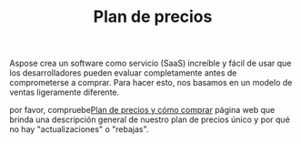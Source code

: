 ﻿---
title: Plan de precios
second_title: Aspose.Cells Cloud Documen
type: docs
url: /es/pricing-plan/
description: Aspose.Cells La nube admite Excel para crear, convertir, fusionar, dividir, proteger, operación de objetos internos, etc.
weight: 70
---
Aspose crea un software como servicio (SaaS) increíble y fácil de usar que los desarrolladores pueden evaluar completamente antes de comprometerse a comprar. Para hacer esto, nos basamos en un modelo de ventas ligeramente diferente.

por favor, compruebe[Plan de precios y cómo comprar](https://purchase.aspose.cloud/buy) página web que brinda una descripción general de nuestro plan de precios único y por qué no hay "actualizaciones" o "rebajas".


